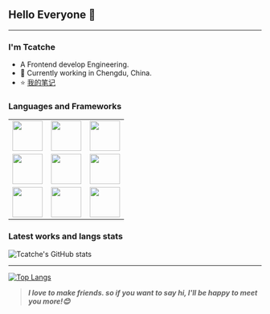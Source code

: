 ## Hello Everyone 👋
---

### I'm Tcatche

- A Frontend develop Engineering.
- 🌱 Currently working in Chengdu, China.
- ⭐ [我的笔记](https://tcatche.site/)

### Languages and Frameworks
<table>
<tbody>
<tr>
  <td align="center" width="33%">
    <img height=60px src="https://www.vectorlogo.zone/logos/typescriptlang/typescriptlang-ar21.svg"> 
  </td>
  <td align="center" width="33%">
    <img height=60px src="https://www.vectorlogo.zone/logos/javascript/javascript-horizontal.svg"> 
  </td>
  <td align="center" width="33%">
    <img height=60px src="https://www.vectorlogo.zone/logos/nodejs/nodejs-ar21.svg">
  </td>
</tr>
<tr>
  <td align="center" width="33%">
    <img height=60px src="https://www.vectorlogo.zone/logos/reactjs/reactjs-ar21.svg">
  </td>
  <td align="center" width="33%">
    <img height=60px src="https://www.vectorlogo.zone/logos/vuejs/vuejs-ar21.svg">
  </td>
  <td align="center" width="33%">
    <img height=60px src="https://www.vectorlogo.zone/logos/w3_html5/w3_html5-ar21.svg">
  </td>
</tr>
<tr>
  <td align="center" width="33%">
    <img height=60px src="https://www.vectorlogo.zone/logos/netlifyapp_watercss/netlifyapp_watercss-ar21.svg">
  </td>
  <td align="center" width="33%">
    <img height=60px src="https://www.vectorlogo.zone/logos/lesscss/lesscss-ar21.svg">
  </td>
  <td align="center" width="33%">
    <img height=60px src="https://www.vectorlogo.zone/logos/sass-lang/sass-lang-ar21.svg">
  </td>
</tr>
</tbody>
</table>

### Latest works and langs stats
![Tcatche's GitHub stats](https://github-readme-stats.vercel.app/api?username=tcatche&show_icons=true&theme=flag-india)

---

[![Top Langs](https://github-readme-stats.vercel.app/api/top-langs/?username=anuraghazra&theme=flag-india)](https://github.com/anuraghazra/github-readme-stats)

> ***I love to make friends. so if you want to say hi, I'll be happy to meet you more!😊***
